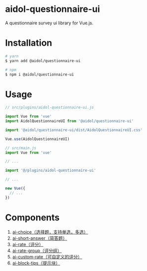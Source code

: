 # aidol-questionnaire-ui

A questionnaire survey ui library for Vue.js.

# Installation

``` bash
# yarn
$ yarn add @aidol/questionnaire-ui

# npm
$ npm i @aidol/questionnaire-ui
```

# Usage

``` js
// src/plugins/aidol-questionnaire-ui.js

import Vue from 'vue'
import AidolQuestionnaireUI from '@aidol/questionnaire-ui'

import '@aidol/questionnaire-ui/dist/AidolQuestionnaireUI.css'

Vue.use(AidolQuestionnaireUI)
```

``` js
// src/main.js
import Vue from 'vue'

// ...

import '@/plugins/aidol-questionnaire-ui'

// ...

new Vue({
  // ...
})
```

# Components

1. <a href="./docs/ai-choice.md">ai-choice（选择题，支持单选，多选）</a>
2. <a href="./docs/ai-short-answer.md">ai-short-answer（简答题）</a>
3. <a href="./docs/ai-rate.md">ai-rate（评分）</a>
4. <a href="./docs/ai-rate-group.md">ai-rate-group（评分组）</a>
5. <a href="./docs/ai-custom-rate.md">ai-custom-rate（可自定义的评分）</a>
6. <a href="./docs/ai-block-tips.md">ai-block-tips（提示块）</a>
